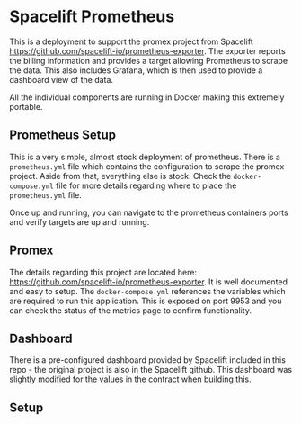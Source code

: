 # Spacelift Prometheus

This is a deployment to support the promex project from Spacelift <https://github.com/spacelift-io/prometheus-exporter>. The exporter reports the billing information and provides a target allowing Prometheus to scrape the data. This also includes Grafana, which is then used to provide a dashboard view of the data.

All the individual components are running in Docker making this extremely portable.

## Prometheus Setup

This is a very simple, almost stock deployment of prometheus. There is a `prometheus.yml` file which contains the configuration to scrape the promex project. Aside from that, everything else is stock. Check the `docker-compose.yml` file for more details regarding where to place the `prometheus.yml` file.

Once up and running, you can navigate to the prometheus containers ports and verify targets are up and running.

## Promex

The details regarding this project are located here: <https://github.com/spacelift-io/prometheus-exporter>. It is well documented and easy to setup. The `docker-compose.yml` references the variables which are required to run this application. This is exposed on port 9953 and you can check the status of the metrics page to confirm functionality.

## Dashboard

There is a pre-configured dashboard provided by Spacelift included in this repo - the original project is also in the Spacelift github. This dashboard was slightly modified for the values in the contract when building this.

## Setup

